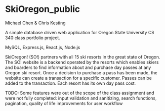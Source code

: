 # SkiOregon_public

Michael Chen & Chris Kesting

A simple database driven web application for Oregon State University CS 340 class portfolio
project.

MySQL, Express.js, React.js, Node.js

SkiOregon! (SO!) partners with all 15 ski resorts in the great state of Oregon. The SO! website is
a backend operated by the resorts which enables skiers and boarders to find information about
and purchase day passes at any Oregon ski resort. Once a decision to purchase a pass has
been made, the website can create a transaction for a specific customer. Passes can be added
to the transaction. Each resort has its own day pass cost.

TODO:
Some features were out of the scope of the class assignment and were not fully completed:
input validation and sanitizing, search functions, pagination, quality of life improvements for user workflow
